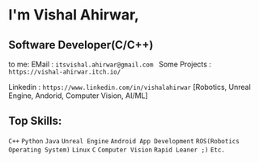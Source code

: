 # I'm Vishal Ahirwar,
## Software Developer(C/C++)  

to me:
EMail : ```itsvishal.ahirwar@gmail.com ```
Some Projects : ```https://vishal-ahirwar.itch.io/```

Linkedin : ```https://www.linkedin.com/in/vishalahirwar```
 [Robotics, Unreal Engine, Andorid, Computer Vision, AI/ML]
## Top Skills:
```C++``` ```Python``` ```Java``` ```Unreal Engine``` ```Android App Development```
```ROS(Robotics Operating System)``` ```Linux``` ```C``` ```Computer Vision``` ```Rapid Leaner ;)``` ```Etc.```
<!---
IVishalAhirwar/IVishalAhirwar is a ✨ special ✨ repository because its `README.md` (this file) appears on your GitHub profile.
You can click the Preview link to take a look at your changes.
--->
